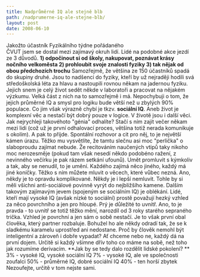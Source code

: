 ```yaml
---
title: Nadprůměrné IQ ale stejně blb
path: /nadprumerne-iq-ale-stejne-blb/
layout: post
date: 2008-06-10
---
```


Jakožto účastník Fyzikálního týdne pořádaného ČVUT jsem se dostal mezi zajímavý okruh lidí. Lidé na podobné akce jezdí ze 3 důvodů. **1) odpočinout si od školy, nakupovat, poznávat krásy nočního velkoměsta 2) prohloubit svoje znalosti fyziky 3) tak nějak od obou předchozích trochu** Samozřejmě, že většina ze 150 účastníků spadá do skupiny druhé. Jsou to nadšenci do fyziky, kteří by už nejraději hodili svá středoškolská léta za hlavu a nastoupili rovnou někam na jadernou fyziku. Jejich snem je celý život sedět někde v laboratoři a pracovat na nějakém výzkumu. Velká část z nich na to samozřejmě i má. Nepochybuji o tom, že jejich průměrné IQ a smysl pro logiku bude větší než u zbylých 90% populace. Co jim však výrazně chybí je tkzv. **sociální IQ**. Aneb život je komplexní věc a nestačí být dobrý pouze v logice. V životě jsou i další věci. Jak nejrychleji takovéhoto "génia" odhalíte? Stačí s ním zajít večer někam mezi lidi (což už je první odhalovací proces, většina totiž nerada komunikuje s okolím). A pak to přijde. Spontální rozhovor a cit pro něj, to je největší kámen úrazu. Těžko mu vysvětlíte, že tamtu slečnu asi moc "perlička" o slaboproudu zajímat nebude. Že recitováním naučených vtipů taky nikoho moc nerozesměje (pokud tam však nesedí někdo podobéno ražení, z nevinného večírku je pak rázem setkání ufounů). Umět promluvit s kýmkoliv a tak, aby se nenudil, to je umění. Každého zajímá něco jiného, každý má jiné koníčky. Těžko s ním můžete mluvit o věcech, které vůbec nezná. Ano, někdy je to opravdu komplikované. Někdy je i lepší nemluvit. Tohle by si měli všichni anti-sociálové povinně vyrýt do nejbližšího kamene. Dalším takovým zajímavým jevem (spojeným se sociálním IQ) je oblékání. Lidé, kteří mají vysoké IQ (avšak nízké to sociální) prostě považují hezký vzhled za něco povrchního a jen pro hloupé. Prý je důležité to uvnitř. Ano, to je pravda - to uvnitř se totiž těžko mění, narozdíl od 3 roky starého sepraného trička. Vzhled je povrchní a jen sám o sobě nestačí. Je to však první obal člověka, který partner rozbaluje. Bohužel ho ale někdy odradí tak, že se k sladkému karamelu uprostřed ani nedostane. Proč by člověk nemohl být inteligentní a zároveň i dobře vypadat? Ať chceme nebo ne, každý dá na první dojem. Určitě si každý všimne dřív toho co máme na sobě, než toho jak rozumíme derivacím. **Jak by se tedy dalo rozdělit lidské pokolení? ** 3% - vysoké IQ, vysoké sociální IQ 7% - vysoké IQ, ale ve společnosti zoufalci 50% - průměrné IQ, dobré sociální IQ 40% - ten horší zbytek Nezoufejte, určitě v tom nejste sami.

